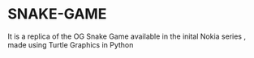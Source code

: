 # SNAKE-GAME
It is a replica of the OG Snake Game available in the inital Nokia series , made using Turtle Graphics in Python
